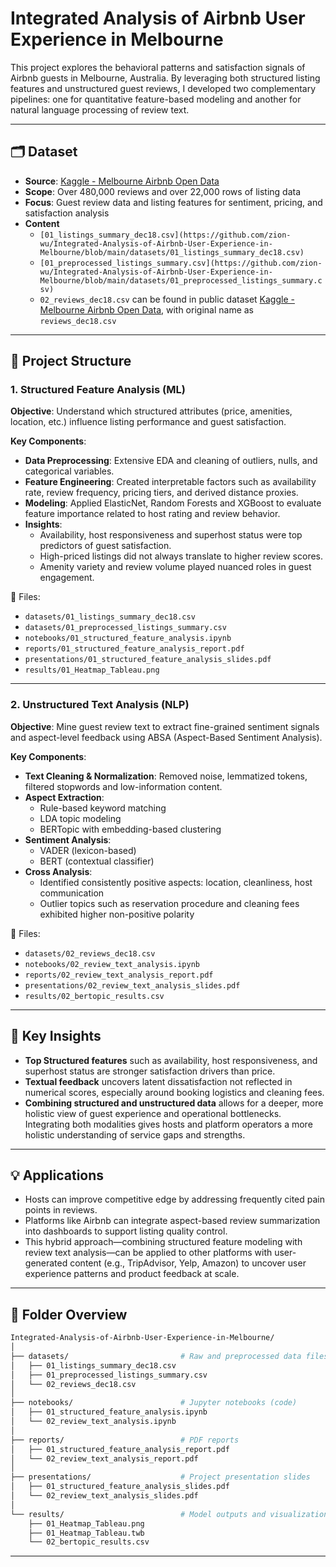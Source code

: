 # Integrated Analysis of Airbnb User Experience in Melbourne

This project explores the behavioral patterns and satisfaction signals of Airbnb guests in Melbourne, Australia. By leveraging both structured listing features and unstructured guest reviews, I developed two complementary pipelines: one for quantitative feature-based modeling and another for natural language processing of review text.

---

## 🗂 Dataset

- **Source**: [Kaggle - Melbourne Airbnb Open Data](https://www.kaggle.com/datasets/tylerx/melbourne-airbnb-open-data)
- **Scope**: Over 480,000 reviews and over 22,000 rows of listing data
- **Focus**: Guest review data and listing features for sentiment, pricing, and satisfaction analysis
- **Content**
  - `[01_listings_summary_dec18.csv](https://github.com/zion-wu/Integrated-Analysis-of-Airbnb-User-Experience-in-Melbourne/blob/main/datasets/01_listings_summary_dec18.csv)`
  - `[01_preprocessed_listings_summary.csv](https://github.com/zion-wu/Integrated-Analysis-of-Airbnb-User-Experience-in-Melbourne/blob/main/datasets/01_preprocessed_listings_summary.csv)`
  - `02_reviews_dec18.csv` can be found in public dataset [Kaggle - Melbourne Airbnb Open Data](https://www.kaggle.com/datasets/tylerx/melbourne-airbnb-open-data), with original name as `reviews_dec18.csv`

---

## 📌 Project Structure

### 1. Structured Feature Analysis (ML)

**Objective**: Understand which structured attributes (price, amenities, location, etc.) influence listing performance and guest satisfaction.

**Key Components**:
- **Data Preprocessing**: Extensive EDA and cleaning of outliers, nulls, and categorical variables.
- **Feature Engineering**: Created interpretable factors such as availability rate, review frequency, pricing tiers, and derived distance proxies.
- **Modeling**: Applied ElasticNet, Random Forests and XGBoost to evaluate feature importance related to host rating and review behavior.
- **Insights**:
  - Availability, host responsiveness and superhost status were top predictors of guest satisfaction.
  - High-priced listings did not always translate to higher review scores.
  - Amenity variety and review volume played nuanced roles in guest engagement.

📎 Files:
- `datasets/01_listings_summary_dec18.csv`
- `datasets/01_preprocessed_listings_summary.csv`
- `notebooks/01_structured_feature_analysis.ipynb`
- `reports/01_structured_feature_analysis_report.pdf`
- `presentations/01_structured_feature_analysis_slides.pdf`
- `results/01_Heatmap_Tableau.png`

---

### 2. Unstructured Text Analysis (NLP)

**Objective**: Mine guest review text to extract fine-grained sentiment signals and aspect-level feedback using ABSA (Aspect-Based Sentiment Analysis).

**Key Components**:
- **Text Cleaning & Normalization**: Removed noise, lemmatized tokens, filtered stopwords and low-information content.
- **Aspect Extraction**:
  - Rule-based keyword matching
  - LDA topic modeling
  - BERTopic with embedding-based clustering
- **Sentiment Analysis**:
  - VADER (lexicon-based)
  - BERT (contextual classifier)
- **Cross Analysis**:
  - Identified consistently positive aspects: location, cleanliness, host communication
  - Outlier topics such as reservation procedure and cleaning fees exhibited higher non-positive polarity

📎 Files:
- `datasets/02_reviews_dec18.csv`
- `notebooks/02_review_text_analysis.ipynb`
- `reports/02_review_text_analysis_report.pdf`
- `presentations/02_review_text_analysis_slides.pdf`
- `results/02_bertopic_results.csv`

---

## 🔑 Key Insights

- **Top Structured features** such as availability, host responsiveness, and superhost status are stronger satisfaction drivers than price.
- **Textual feedback** uncovers latent dissatisfaction not reflected in numerical scores, especially around booking logistics and cleaning fees.
- **Combining structured and unstructured data** allows for a deeper, more holistic view of guest experience and operational bottlenecks. Integrating both modalities gives hosts and platform operators a more holistic understanding of service gaps and strengths.

---

## 💡 Applications

- Hosts can improve competitive edge by addressing frequently cited pain points in reviews.
- Platforms like Airbnb can integrate aspect-based review summarization into dashboards to support listing quality control.
- This hybrid approach—combining structured feature modeling with review text analysis—can be applied to other platforms with user-generated content (e.g., TripAdvisor, Yelp, Amazon) to uncover user experience patterns and product feedback at scale.

---

## 📁 Folder Overview

```bash
Integrated-Analysis-of-Airbnb-User-Experience-in-Melbourne/
│
├── datasets/                         # Raw and preprocessed data files
│   ├── 01_listings_summary_dec18.csv
│   ├── 01_preprocessed_listings_summary.csv
│   └── 02_reviews_dec18.csv
│
├── notebooks/                        # Jupyter notebooks (code)
│   ├── 01_structured_feature_analysis.ipynb
│   └── 02_review_text_analysis.ipynb
│
├── reports/                          # PDF reports
│   ├── 01_structured_feature_analysis_report.pdf
│   └── 02_review_text_analysis_report.pdf
│
├── presentations/                    # Project presentation slides
│   ├── 01_structured_feature_analysis_slides.pdf
│   └── 02_review_text_analysis_slides.pdf
│
└── results/                          # Model outputs and visualizations
    ├── 01_Heatmap_Tableau.png
    ├── 01_Heatmap_Tableau.twb
    └── 02_bertopic_results.csv
```

---
